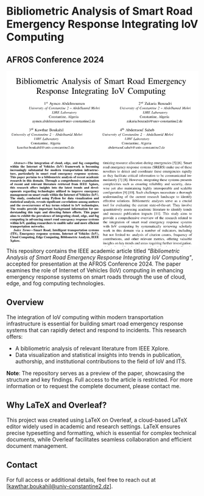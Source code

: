 # Bibliometric Analysis of Smart Road Emergency Response Integrating IoV Computing
## AFROS Conference 2024
![article](https://github.com/kawthar-boukahil-eng/Bibliometric-Analysis-of-Smart-Road-Emergency-Response-Integrating-IoV-Computing---AFROS-2024/blob/main/article.png)
This repository contains the IEEE academic article titled *"Bibliometric Analysis of Smart Road Emergency Response Integrating IoV Computing"*, accepted for presentation at the AFROS Conference 2024. The paper examines the role of Internet of Vehicles (IoV) computing in enhancing emergency response systems on smart roads through the use of cloud, edge, and fog computing technologies.

## Overview
The integration of IoV computing within modern transportation infrastructure is essential for building smart road emergency response systems that can rapidly detect and respond to incidents. This research offers:
- A bibliometric analysis of relevant literature from IEEE Xplore.
- Data visualization and statistical insights into trends in publication, authorship, and institutional contributions to the field of IoV and ITS.

**Note**: The repository serves as a preview of the paper, showcasing the structure and key findings. Full access to the article is restricted. For more information or to request the complete document, please contact me.

## Why LaTeX and Overleaf?
This project was created using LaTeX on Overleaf, a cloud-based LaTeX editor widely used in academic and research settings. LaTeX ensures precise typesetting and formatting, which is essential for complex technical documents, while Overleaf facilitates seamless collaboration and efficient document management.

## Contact
For full access or additional details, feel free to reach out at [kawthar.boukahil@univ-constantine2.dz].

